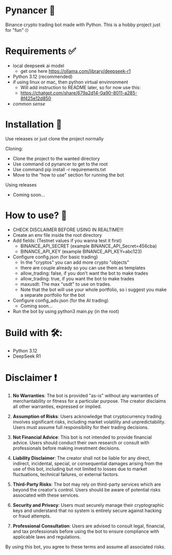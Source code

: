 # Pynancer 💸
Binance crypto trading bot made with Python.
This is a hobby project just for "fun" 🙄

# Requirements ✅
- local deepseek ai model
  - get one here https://ollama.com/library/deepseek-r1
- Python 3.12 (recommended)
- if using linux or mac, then python virtual envinronment
    - Will add instruction to README later, so for now use this:
    - https://chatgpt.com/share/679a2d14-0a90-8011-a285-8f425e12d850
- *common sense*

# Installation 🔧
Use releases or just clone the project normally

Cloning: 
- Clone the project to the wanted directory 
- Use command cd pynancer to get to the root
- Use command pip install -r requirements.txt
- Move to the "how to use" section for running the bot

Using releases 
- Coming soon...

# How to use? 🤔
- CHECK DISCLAIMER BEFORE USING IN REALTIME!!!
- Create an env file inside the root directory
- Add fields: (Testnet values if you wanna test it first)
    - BINANCE_API_SECRET (example BINANCE_API_Secret=456cba)
    - BINANCE_API_KEY (example BINANCE_API_KEY=abc123)
- Configure config.json (for basic trading) 
    - In the "cryptos" you can add more crypto "objects"
    - there are couple already so you can use them as templates
    - allow_trading: false, if you don't want the bot to make trades
    - allow_trading: true, if you want the bot to make trades
    - maxusdt: The max "usdt" to use on trades.
    - Note that the bot will use your whole portfolio,
      so i suggest you make a separate portfolio for the bot
- Configure config_adv.json (for the AI trading)
    - Coming soon...
- Run the bot by using python3 main.py (in the root)

# Build with 🛠️:
- Python 3.12
- DeepSeek R1

# Disclaimer :exclamation:

1. **No Warranties**: The bot is provided "as-is" without any warranties of merchantability or fitness for a
particular purpose. The creator disclaims all other warranties, expressed or implied.

2. **Assumption of Risks**: Users acknowledge that cryptocurrency trading involves significant risks, including
market volatility and unpredictability. Users must assume full responsibility for their trading decisions.

3. **Not Financial Advice**: This bot is not intended to provide financial advice. Users should conduct their own
research or consult with professionals before making investment decisions.

4. **Liability Disclaimer**: The creator shall not be liable for any direct, indirect, incidental, special, or
consequential damages arising from the use of this bot, including but not limited to losses due to market
fluctuations, technical failures, or external factors.

5. **Third-Party Risks**: The bot may rely on third-party services which are beyond the creator's control. Users
should be aware of potential risks associated with these services.

6. **Security and Privacy**: Users must securely manage their cryptographic keys and understand that no system is
entirely secure against hacking or fraud attempts.

7. **Professional Consultation**: Users are advised to consult legal, financial, and tax professionals before
using the bot to ensure compliance with applicable laws and regulations.

By using this bot, you agree to these terms and assume all associated risks.
